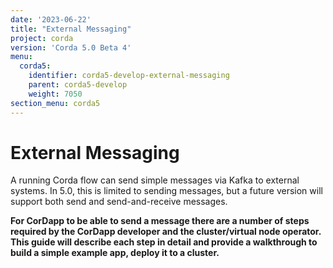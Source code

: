```yaml
---
date: '2023-06-22'
title: "External Messaging"
project: corda
version: 'Corda 5.0 Beta 4'
menu:
  corda5:
    identifier: corda5-develop-external-messaging
    parent: corda5-develop
    weight: 7050
section_menu: corda5
---
```


# External Messaging

A running Corda flow can send simple messages via Kafka to external systems. 
In 5.0, this is limited to sending messages, but a future version will support both send and send-and-receive messages. 

**For CorDapp to be able to send a message there are a number of steps required by the CorDapp developer and the cluster/virtual node operator. This guide will describe each step in detail and provide a walkthrough to build a simple example app, deploy it to a cluster.**